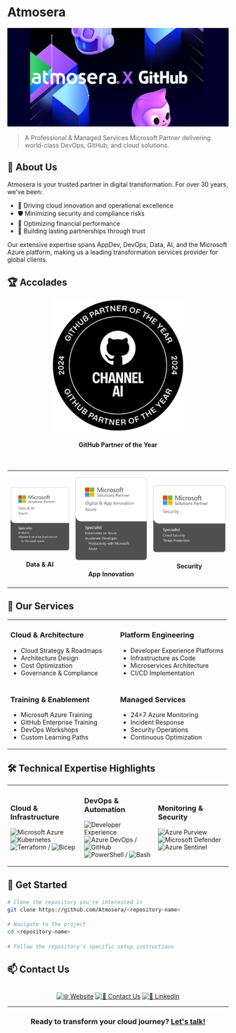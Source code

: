 # Atmosera

<div align="center">

[![Atmosera](../images/github-banner-repo.png)](https://atmosera.com)

</div>

> A Professional & Managed Services Microsoft Partner delivering world-class DevOps, GitHub, and cloud solutions.

## 🌟 About Us

Atmosera is your trusted partner in digital transformation. For over 30 years, we've been:

- 🚀 Driving cloud innovation and operational excellence
- 🛡️ Minimizing security and compliance risks
- 💎 Optimizing financial performance
- 🤝 Building lasting partnerships through trust

Our extensive expertise spans AppDev, DevOps, Data, AI, and the Microsoft Azure platform, making us a leading transformation services provider for global clients.

## 🏆 Accolades

<div align="center">

[![GitHub Partner of the Year](../images/AI_POTY_BAdge.png)](https://atmosera.com)
#### GitHub Partner of the Year

</div>

<br>

<div align="center">
<table style="border: none; border-collapse: collapse;">
<tr style="border: none;">
<td align="center" style="border: none;">

[![Data & AI](../images/Data_AI%20Badge.png)](https://www.atmosera.com/innovate/data-modernization/)
#### Data & AI

</td>
<td align="center" style="border: none;">

[![App Innovation](../images/App%20Inno%20Badge.png)](https://www.atmosera.com/innovate/devops/)
#### App Innovation

</td>
<td align="center" style="border: none;">

[![Security](../images/Security%20Badge.png)](https://www.atmosera.com/protect/)
#### Security

</td>
</tr>
</table>
</div>

## 💼 Our Services

<table>
<tr>
<td width="50%">

### Cloud & Architecture
- Cloud Strategy & Roadmaps
- Architecture Design
- Cost Optimization
- Governance & Compliance

</td>
<td width="50%">

### Platform Engineering
- Developer Experience Platforms
- Infrastructure as Code
- Microservices Architecture
- CI/CD Implementation

</td>
</tr>
<tr>
<td width="50%">

### Training & Enablement
- Microsoft Azure Training
- GitHub Enterprise Training
- DevOps Workshops
- Custom Learning Paths

</td>
<td width="50%">

### Managed Services
- 24×7 Azure Monitoring
- Incident Response
- Security Operations
- Continuous Optimization

</td>
</tr>
</table>

## 🛠️ Technical Expertise Highlights

<table style="border: none; border-collapse: collapse;"
<tr>
<td width="33%">

### Cloud & Infrastructure
![Microsoft Azure](https://img.shields.io/badge/Azure-0089D6?style=for-the-badge&logo=microsoft-azure&logoColor=white)
![Kubernetes](https://img.shields.io/badge/AKS-326CE5?style=for-the-badge&logo=kubernetes&logoColor=white)
![Terraform](https://img.shields.io/badge/Terraform-7B42BC?style=for-the-badge&logo=terraform&logoColor=white) / ![Bicep](https://img.shields.io/badge/Bicep-0089D6?style=for-the-badge&logo=microsoft-azure&logoColor=white)

</td>
<td width="33%">

### DevOps & Automation
![Developer Experience](https://img.shields.io/badge/Developer_Experience-2088FF?style=for-the-badge&logo=Developer_Experience&logoColor=white)
![Azure DevOps](https://img.shields.io/badge/Azure_DevOps-0078D7?style=for-the-badge&logo=azure-devops&logoColor=white) / ![GitHub](https://img.shields.io/badge/GitHub-181717?style=for-the-badge&logo=github&logoColor=white)
![PowerShell](https://img.shields.io/badge/PowerShell-5391FE?style=for-the-badge&logo=powershell&logoColor=white) / ![Bash](https://img.shields.io/badge/Python-4EAA25?style=for-the-badge&logo=gnu-bash&logoColor=white)

</td>
<td width="33%">

### Monitoring & Security
![Azure Purview](https://img.shields.io/badge/Azure_Purview-0078D4?style=for-the-badge&logo=microsoft-azure&logoColor=white)
![Microsoft Defender](https://img.shields.io/badge/Microsoft_Defender-00A4EF?style=for-the-badge&logo=microsoft&logoColor=white)
![Azure Sentinel](https://img.shields.io/badge/Azure_Sentinel-0078D4?style=for-the-badge&logo=microsoft-azure&logoColor=white)

</td>
</tr>
</table>

## 🚀 Get Started

```bash
# Clone the repository you're interested in
git clone https://github.com/Atmosera/<repository-name>

# Navigate to the project
cd <repository-name>

# Follow the repository's specific setup instructions
```

## 📫 Contact Us

<div align="center">
<p align="center" style="display: flex; justify-content: center; gap: 20px;">
  
[![🌐 Website](https://img.shields.io/badge/🌐_Website-0078D4?style=for-the-badge)](https://atmosera.com)
[![💬 Contact Us](https://img.shields.io/badge/💬_Contact_Us-00A4EF?style=for-the-badge)](https://atmosera.com/contact/)
[![👥 LinkedIn](https://img.shields.io/badge/👥_LinkedIn-0A66C2?style=for-the-badge&logo=linkedin&logoColor=white)](https://www.linkedin.com/company/atmosera)

</p>
</div>

---

<div align="center">

### Ready to transform your cloud journey? [Let's talk!](https://www.atmosera.com/contact-us/)

</div>

